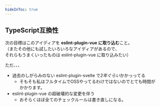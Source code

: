 ```yaml
---
hideInToc: true
---
```


## TypeScript互換性

次の目標はこのアイディアを **eslint-plugin-vue に取り込む**こと。\
（またその他にも試したいろいろなアイディアがあるので、\
 それらもうまくいったものは eslint-plugin-vue に取り込みたい）

ただ、、、

- 過去のしがらみのない eslint-plugin-svelte で*2年ぐらい*かかっってる
  - そもそも私はフルタイムでOSSやってるわけではないのでとても時間がかかります。
- eslint-plugin-vue の超破壊的な変更を伴う
  - おそらくほぼ全てのチェックルールは書き直しになる。
